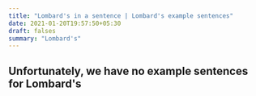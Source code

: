 ```yaml
---
title: "Lombard's in a sentence | Lombard's example sentences"
date: 2021-01-20T19:57:50+05:30
draft: falses
summary: "Lombard's"
---
```

## Unfortunately, we have no example sentences for Lombard's                 
